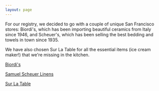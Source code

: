 ```yaml
---
layout: page
---
```


For our registry, we decided to go with a couple of unique San Francisco stores: Biordi's, which has been importing beautiful ceramics from Italy since 1946, and Scheuer's, which has been selling the best bedding and towels in town since 1935. 

We have also chosen Sur La Table for all the essential items (ice cream maker!) that we're missing in the kitchen.

[Biordi's](https://www.biordi.com/wedding-registry/shop/findRegistry.php)

[Samuel Scheuer Linens](http://www.scheuerlinens.com/webtexgiftregistry/index/registry/id/SE87PGY9TFHA/) 

[Sur La Table](https://www.surlatable.com/category/cat360423/Find+a+Registry)
